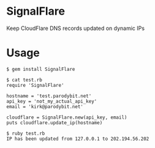 # SignalFlare
Keep CloudFlare DNS records updated on dynamic IPs

# Usage

```
$ gem install SignalFlare

$ cat test.rb
require 'SignalFlare'

hostname = 'test.parodybit.net'
api_key = 'not_my_actual_api_key'
email = 'kirk@parodybit.net'

cloudflare = SignalFlare.new(api_key, email)
puts cloudflare.update_ip(hostname)

$ ruby test.rb
IP has been updated from 127.0.0.1 to 202.194.56.202
```
